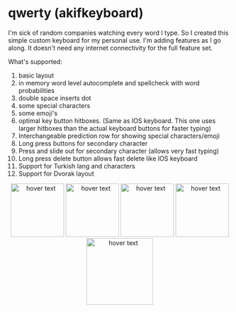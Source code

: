 # qwerty (akifkeyboard)

I'm sick of random companies watching every word I type. So I created this simple custom keyboard for my personal use. I'm adding features as I go along. It doesn't need any internet connectivity for the full feature set. 

What's supported:
1. basic layout
2. in memory word level autocomplete and spellcheck with word probabilities 
3. double space inserts dot
4. some special characters
5. some emoji's
6. optimal key button hitboxes. (Same as IOS keyboard. This one uses larger hitboxes than the actual keyboard buttons for faster typing)
7. Interchangeable prediction row for showing special characters/emoji
8. Long press buttons for secondary character
9. Press and slide out for secondary character (allows very fast typing)
10. Long press delete button allows fast delete like IOS keyboard 
11. Support for Turkish lang and characters
12. Support for Dvorak layout

<p align="center">
  <img src="https://github.com/cemheren/akifkeyboard/blob/master/Screenshots/Simulator%20Screen%20Shot%20-%20iPhone%208%20Plus%20-%202018-08-24%20at%2023.58.51.png" width="120" title="hover text">
  
  <img src="https://github.com/cemheren/akifkeyboard/blob/master/Screenshots/Simulator%20Screen%20Shot%20-%20iPhone%208%20Plus%20-%202018-08-24%20at%2023.59.24.png" width="120" title="hover text">
  
  <img src="https://github.com/cemheren/akifkeyboard/blob/master/Screenshots/Simulator%20Screen%20Shot%20-%20iPhone%208%20Plus%20-%202018-09-05%20at%2016.32.50.png" width="120" title="hover text">
  
  <img src="https://github.com/cemheren/akifkeyboard/blob/master/Screenshots/Simulator%20Screen%20Shot%20-%20iPhone%208%20Plus%20-%202018-09-05%20at%2016.32.54.png" width="120" title="hover text">
  
  <img src="https://github.com/cemheren/akifkeyboard/blob/master/Screenshots/Simulator%20Screen%20Shot%20-%20iPhone%208%20Plus%20-%202018-09-05%20at%2016.33.13.png" width="150" title="hover text">
  
  
</p>
